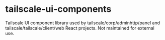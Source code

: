 # tailscale-ui-components

Tailscale UI component library used by tailscale/corp/adminhttp/panel and tailscale/tailscale/client/web React projects. Not maintained for external use.
